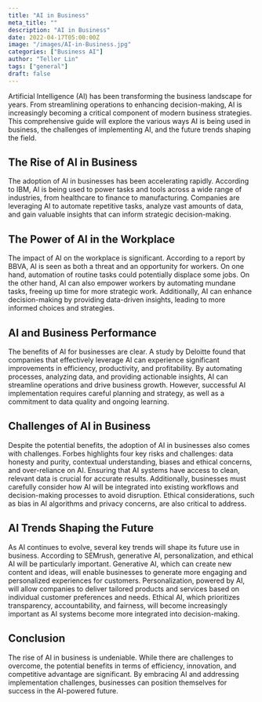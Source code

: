 ```yaml
---
title: "AI in Business"
meta_title: ""
description: "AI in Business"
date: 2022-04-17T05:00:00Z
image: "/images/AI-in-Business.jpg"
categories: ["Business AI"]
author: "Teller Lin"
tags: ["general"]
draft: false
---
```


Artificial Intelligence (AI) has been transforming the business landscape for years. From streamlining operations to enhancing decision-making, AI is increasingly becoming a critical component of modern business strategies. This comprehensive guide will explore the various ways AI is being used in business, the challenges of implementing AI, and the future trends shaping the field.

## The Rise of AI in Business

The adoption of AI in businesses has been accelerating rapidly. According to IBM, AI is being used to power tasks and tools across a wide range of industries, from healthcare to finance to manufacturing. Companies are leveraging AI to automate repetitive tasks, analyze vast amounts of data, and gain valuable insights that can inform strategic decision-making.

## The Power of AI in the Workplace

The impact of AI on the workplace is significant. According to a report by BBVA, AI is seen as both a threat and an opportunity for workers. On one hand, automation of routine tasks could potentially displace some jobs. On the other hand, AI can also empower workers by automating mundane tasks, freeing up time for more strategic work. Additionally, AI can enhance decision-making by providing data-driven insights, leading to more informed choices and strategies.

## AI and Business Performance

The benefits of AI for businesses are clear. A study by Deloitte found that companies that effectively leverage AI can experience significant improvements in efficiency, productivity, and profitability. By automating processes, analyzing data, and providing actionable insights, AI can streamline operations and drive business growth. However, successful AI implementation requires careful planning and strategy, as well as a commitment to data quality and ongoing learning.

## Challenges of AI in Business

Despite the potential benefits, the adoption of AI in businesses also comes with challenges. Forbes highlights four key risks and challenges: data honesty and purity, contextual understanding, biases and ethical concerns, and over-reliance on AI. Ensuring that AI systems have access to clean, relevant data is crucial for accurate results. Additionally, businesses must carefully consider how AI will be integrated into existing workflows and decision-making processes to avoid disruption. Ethical considerations, such as bias in AI algorithms and privacy concerns, are also critical to address.

## AI Trends Shaping the Future

As AI continues to evolve, several key trends will shape its future use in business. According to SEMrush, generative AI, personalization, and ethical AI will be particularly important. Generative AI, which can create new content and ideas, will enable businesses to generate more engaging and personalized experiences for customers. Personalization, powered by AI, will allow companies to deliver tailored products and services based on individual customer preferences and needs. Ethical AI, which prioritizes transparency, accountability, and fairness, will become increasingly important as AI systems become more integrated into decision-making.

## Conclusion

The rise of AI in business is undeniable. While there are challenges to overcome, the potential benefits in terms of efficiency, innovation, and competitive advantage are significant. By embracing AI and addressing implementation challenges, businesses can position themselves for success in the AI-powered future.
